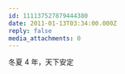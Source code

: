 ```yaml
---
id: 111137527879444380
date: 2011-01-13T03:34:00.000Z
reply: false
media_attachments: 0
---
```


冬夏 4 年，天下安定 ​​​​

